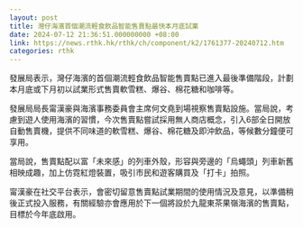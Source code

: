 ```yaml
---
layout: post
title: 灣仔海濱首個潮流輕食飲品智能售賣點最快本月底試業
date: 2024-07-12 21:36:51.000000000 +08:00
link: https://news.rthk.hk/rthk/ch/component/k2/1761377-20240712.htm
categories: rthk
---
```


發展局表示，灣仔海濱的首個潮流輕食飲品智能售賣點已進入最後準備階段，計劃本月底或下月初以試業形式售賣軟雪糕、爆谷、棉花糖和咖啡等。

發展局局長甯漢豪與海濱事務委員會主席何文堯到場視察售賣點設施。當局說，考慮到遊人使用海濱的習慣，今次售賣點嘗試採用無人商店概念，引入6部全日開放自動售賣機，提供不同味道的軟雪糕、爆谷、棉花糖及即沖飲品，等候數分鐘便可享用。

當局說，售賣點配以富「未來感」的列車外殼，形容與旁邊的「烏蠅頭」列車新舊相映成趣，加上仿霓紅燈裝置，吸引巿民和遊客購買及「打卡」拍照。

甯漢豪在社交平台表示，會密切留意售賣點試業期間的使用情況及意見，以準備稍後正式投入服務，有關經驗亦會應用於下一個將設於九龍東茶果嶺海濱的售賣點，目標於今年底啟用。

